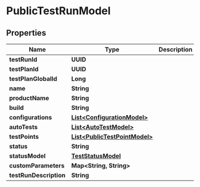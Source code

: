 

# PublicTestRunModel


## Properties

| Name | Type | Description | Notes |
|------------ | ------------- | ------------- | -------------|
|**testRunId** | **UUID** |  |  |
|**testPlanId** | **UUID** |  |  [optional] |
|**testPlanGlobalId** | **Long** |  |  |
|**name** | **String** |  |  |
|**productName** | **String** |  |  [optional] |
|**build** | **String** |  |  [optional] |
|**configurations** | [**List&lt;ConfigurationModel&gt;**](ConfigurationModel.md) |  |  |
|**autoTests** | [**List&lt;AutoTestModel&gt;**](AutoTestModel.md) |  |  |
|**testPoints** | [**List&lt;PublicTestPointModel&gt;**](PublicTestPointModel.md) |  |  |
|**status** | **String** |  |  |
|**statusModel** | [**TestStatusModel**](TestStatusModel.md) |  |  |
|**customParameters** | **Map&lt;String, String&gt;** |  |  [optional] |
|**testRunDescription** | **String** |  |  [optional] |



